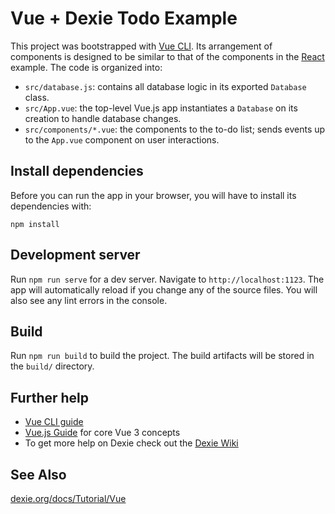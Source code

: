 # Vue + Dexie Todo Example

This project was bootstrapped with [Vue CLI](https://cli.vuejs.org/). Its arrangement of components is designed to be similar to that of the components in the [React](../react) example. The code is organized into:

* `src/database.js`: contains all database logic in its exported `Database` class.
* `src/App.vue`: the top-level Vue.js app instantiates a `Database` on its creation to handle database changes.
* `src/components/*.vue`: the components to the to-do list; sends events up to the `App.vue` component on user interactions.

## Install dependencies

Before you can run the app in your browser, you will have to install its dependencies with:

```
npm install
```

## Development server

Run `npm run serve` for a dev server. Navigate to `http://localhost:1123`. The app will automatically reload if you change any of the source files. You will also see any lint errors in the console.

## Build

Run `npm run build` to build the project. The build artifacts will be stored in the `build/` directory.

## Further help

* [Vue CLI guide](https://cli.vuejs.org)
* [Vue.js Guide](https://v3.vuejs.org/guide/introduction.html) for core Vue 3 concepts
* To get more help on Dexie check out the [Dexie Wiki](https://github.com/dfahlander/Dexie.js/wiki)


## See Also

[dexie.org/docs/Tutorial/Vue](https://dexie.org/docs/Tutorial/Vue)

